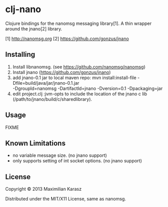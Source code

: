 # clj-nano

Clojure bindings for the nanomsg messaging library[1].
A thin wrapper around the jnano[2] library.

[1] http://nanomsg.org
[2] https://github.com/gonzus/jnano


## Installing

1. Install libnanomsg. (see https://github.com/nanomsg/nanomsg)
2. Install jnano (https://github.com/gonzus/jnano)
3. add jnano-0.1 jar to local maven repo:
   mvn install:install-file -Dfile=build/java/jar/jnano-0.1.jar\
   -DgroupId=nanomsg -DartifactId=jnano -Dversion=0.1 -Dpackaging=jar
4. edit project.clj :jvm-opts to include the location of the jnano
   c lib (/path/to/jnano/build/c/sharedlibrary).


## Usage

FIXME

## Known Limitations

- no variable message size. (no jnano support)
- only supports setting of int socket options. (no jnano support)

## License

Copyright © 2013 Maximilian Karasz

Distributed under the MIT/X11 License, same as nanomsg.
